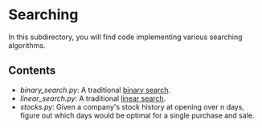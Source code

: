 Searching
====================
In this subdirectory, you will find code implementing various searching algorithms.

Contents
---
- *binary_search.py*: A traditional [binary search](http://en.wikipedia.org/wiki/Binary_search_algorithm#Iterative).
- *linear_search.py*: A traditional [linear search](http://en.wikipedia.org/wiki/Linear_search).
- *stocks.py*: Given a company's stock history at opening over n days, figure out which days would be optimal for a single purchase and sale.
